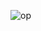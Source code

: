 ![op](https://github.com/sathish-4/cartuning/assets/114306201/3ae6dc56-02a7-42e2-8f35-9dc800fd6743)
